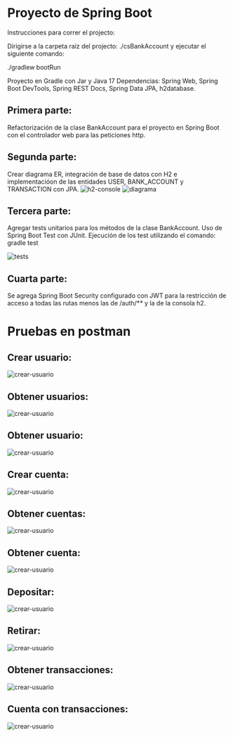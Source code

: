# Proyecto de Spring Boot

Instrucciones para correr el projecto:

Dirigirse a la carpeta raíz del projecto: ./csBankAccount y ejecutar el siguiente comando:

./gradlew bootRun

Proyecto en Gradle con Jar y Java 17
Dependencias: Spring Web, Spring Boot DevTools, Spring REST Docs, Spring Data JPA, h2database.

## Primera parte:
Refactorización de la clase BankAccount para el proyecto en Spring Boot con el controlador web para las peticiones http.

## Segunda parte:
Crear diagrama ER, integración de base de datos con H2 e implementacióon de las entidades USER, BANK_ACCOUNT y TRANSACTION con JPA.
![h2-console](h2-console.PNG)
![diagrama](ER-model.png)

## Tercera parte:
Agregar tests unitarios para los métodos de la clase BankAccount. Uso de Spring Boot Test con JUnit. Ejecución de los test utilizando el comando:
gradle test

![tests](bankAccountTests.PNG)

## Cuarta parte:
Se agrega Spring Boot Security configurado con JWT para la restricción de acceso a todas las rutas menos las de /auth/** y la de la consola h2.

# Pruebas en postman

## Crear usuario:
![crear-usuario](api_requets/1.PNG)

## Obtener usuarios:
![crear-usuario](api_requets/2.PNG)

## Obtener usuario:
![crear-usuario](api_requets/3.PNG)

## Crear cuenta:
![crear-usuario](api_requets/4.PNG)

## Obtener cuentas:
![crear-usuario](api_requets/5.PNG)

## Obtener cuenta:
![crear-usuario](api_requets/6.PNG)

## Depositar:
![crear-usuario](api_requets/7.PNG)

## Retirar:
![crear-usuario](api_requets/8.PNG)

## Obtener transacciones:
![crear-usuario](api_requets/9.PNG)

## Cuenta con transacciones:
![crear-usuario](api_requets/10.PNG)
